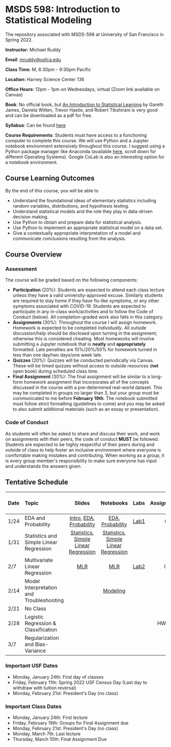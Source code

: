 # MSDS 598: Introduction to Statistical Modeling
The repository associated with MSDS-598 at University of San Francisco in Spring 2022.

**Instructor:** Michael Ruddy

**Email**: mruddy@usfca.edu

**Class Time**: M, 6:30pm - 9:30pm Pacific

**Location:** Harney Science Center 136

**Office Hours**: 12pm - 1pm on Wednesdays, virtual  (Zoom link available on Canvas)

**Book**: No official book, but [An Introduction to Statistical Learning](https://www.statlearning.com) by Gareth James, Daniela Witten, Trevor Hastie, and Robert Tibshirani is very good and can be downloaded as a pdf for free.

**Syllabus**: Can be found [here](https://github.com/mgruddy/StatModeling_MSDS22/blob/main/Spring-2022-MSDS-598-01-Modeling-I.pdf)

**Course Requirements**: Students must have access to a functioning computer to complete this course. We will use Python and a Jupyter notebook environment extensively throughout this course. I suggest using a Python package manager like Anaconda (available [here](https://www.anaconda.com/products/individual), scroll down for different Operating Systems). Google CoLab is also an interesting option for a notebook environment.

## Course Learning Outcomes

By the end of this course, you will be able to

- Understand the foundational ideas of elementary statistics including random variables, distributions, and hypothesis testing.
- Understand statistical models and the role they play in data-driven decision making.
- Use Python to obtain and prepare data for statistical analysis.
- Use Python to implement an appropriate statistical model on a data set.
- Give a contextually appropriate interpretation of a model and communicate conclusions resulting from the analysis.

## Course Overview

### Assessment

The course will be graded based on the following components:

- **Participation** (20%): Students are expected to attend each class lecture unless they have a valid university-approved excuse. Similarly students are required to stay home if they have flu-like symptoms, or any other symptoms associated with COVID-19. Students are expected to participate in any in-class work/activities and to follow the Code of Conduct (below). All completion-graded work also falls in this category.
- **Assignments** (30%): Throughout the course I will assign homework. Homework is expected to be completed *individually*. All outside discussion/help should be disclosed upon turning in the assignment; otherwise this is considered cheating. Most homeworks will involve submitting a Jupyter notebook that is **neatly** and **appropriately** formatted. Late penalties are 10%/20%/50% for homework turned in less than one day/two days/one week late.
- **Quizzes** (20%): Quizzes will be conducted periodically via Canvas. These will be timed quizzes without access to outside resources (**not** open book) during scheduled class time.
- **Final Assignment** (30%): The final assignment will be similar to a long-form homework assignment that incorporates all of the concepts discussed in the course with a pre-determined real-world dataset. This may be completed in groups no larger than 3, but your group must be communicated to me before **February 19th**. The notebook submitted must follow strict formatting (guidelines to come) and you may be asked to also submit additional materials (such as an essay or presentation).

### Code of Conduct

As students will often be asked to share and discuss their work, and work on assignments with their peers, the code of conduct **MUST** be followed. Students are expected to be highly respectful of their peers during and outside of class to help foster an inclusive environment where everyone is comfortable making mistakes and contributing. When working as a group, it is every group member's responsibility to make sure everyone has input and understands the answers given.


## Tentative Schedule


| Date | Topic                                  |  Slides                |  Notebooks      | Labs            | Assignment/Quiz | Due Date/Quiz Date |
| :--- |:---                                    | :---:                  | :---:           | :---:           | :---:           | :---:              |
| 1/24 |   EDA and Probability                  | [Intro](https://github.com/mgruddy/StatModeling_MSDS22/blob/main/Slides/Introduction.pdf), [EDA](https://github.com/mgruddy/StatModeling_MSDS22/blob/main/Slides/EDA%20Review.pdf), [Probability](https://github.com/mgruddy/StatModeling_MSDS22/blob/main/Slides/ProbStats1.pdf)|[EDA](https://github.com/mgruddy/StatModeling_MSDS22/blob/main/Notebooks/EDA.ipynb), [Probability](https://github.com/mgruddy/StatModeling_MSDS22/blob/main/Notebooks/ProbStats1.ipynb) |[Lab1](https://github.com/mgruddy/StatModeling_MSDS22/blob/main/Assignments/Lab1.pdf)|Quiz1|1/31|
| 1/31 | Statistics and Simple Linear Regression|[Statistics](https://github.com/mgruddy/StatModeling_MSDS22/blob/main/Slides/ProbStats2.pdf), [Simple Linear Regression](https://github.com/mgruddy/StatModeling_MSDS22/blob/main/Slides/SimpleLinearRegression.pdf)|[Statistics](https://github.com/mgruddy/StatModeling_MSDS22/blob/main/Notebooks/ProbStats2.ipynb), [Simple Linear Regression](https://github.com/mgruddy/StatModeling_MSDS22/blob/main/Notebooks/LinearRegression.ipynb)|                 |[HW1](https://github.com/mgruddy/StatModeling_MSDS22/blob/main/Assignments/Homework1.pdf)|2/7|
| 2/7  | Multivariate Linear Regression         |[MLR](https://github.com/mgruddy/StatModeling_MSDS22/blob/main/Slides/MoreLinearRegression.pdf)|[MLR](https://github.com/mgruddy/StatModeling_MSDS22/blob/main/Notebooks/MoreLinearRegression.ipynb)|[Lab2](https://github.com/mgruddy/StatModeling_MSDS22/blob/main/Assignments/Lab2.pdf)|Quiz 2|2/14|
| 2/14 | Model Interpretation and Troubleshooting |                      |[Modeling](https://github.com/mgruddy/StatModeling_MSDS22/blob/main/Notebooks/Modeling.ipynb)|                 |[HW2](https://github.com/mgruddy/StatModeling_MSDS22/blob/main/Assignments/Homework2.pdf)|2/28|
| 2/21 |   No Class                             |                        |                 |                 |                 |                    |
| 2/28 |   Logistic Regression & Classification |                        |                 |                 |HW3, Quiz3|3/7|
| 3/7  |   Regularization and Bias-Variance     |                        |                 |                 |                 |                    |
 
 ### Important USF Dates
 
 - Monday, January 24th: First day of classes
 - Friday, February 11th: Spring 2022 USF Census Day (Last day to withdraw with tuition reversal)
 - Monday, February 21st: President's Day (no class)
 
 ### Important Class Dates
 
 - Monday, January 24th: First lecture
 - Friday, February 19th: Groups for Final Assignment due
 - Monday, February 21st: President's Day (no class)
 - Monday, March 7th: Last lecture
 - Thursday, March 10th: Final Assignment Due

 
 
 
